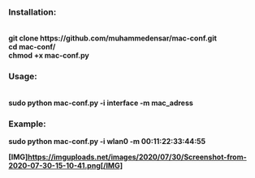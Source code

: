 <h3>Installation:</h3><br>
<b>git clone https://github.com/muhammedensar/mac-conf.git<br>
cd mac-conf/<br>
chmod +x mac-conf.py<br>
</b>

<h3>Usage:</h3><br>
<b>sudo python mac-conf.py -i interface -m mac_adress<br><b>
<h3>Example:<br></h3>
<b>sudo python mac-conf.py -i wlan0 -m 00:11:22:33:44:55<br></b>

[IMG]https://imguploads.net/images/2020/07/30/Screenshot-from-2020-07-30-15-10-41.png[/IMG]
